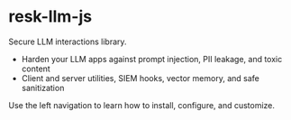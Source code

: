 # resk-llm-js

Secure LLM interactions library.

- Harden your LLM apps against prompt injection, PII leakage, and toxic content
- Client and server utilities, SIEM hooks, vector memory, and safe sanitization

Use the left navigation to learn how to install, configure, and customize.
